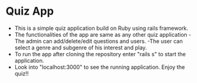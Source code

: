 # Quiz App

* This is a simple quiz application build on Ruby using rails framework.
* The functionalities of the app are same as any other quiz application
	-The admin can add/delete/edit questions and users.
	-The user can select a genre and subgenre of his interest and play.
* To run the app after cloning the repository enter "rails s" to start the application.
* Look into "localhost:3000" to see the running application.
 Enjoy the quiz!!

